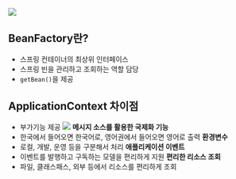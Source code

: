 ![](https://i.imgur.com/FByQbGb.png)
## BeanFactory란?
- 스프링 컨테이너의 최상위 인터페이스
- 스프링 빈을 관리하고 조회하는 역할 담당
- `getBean()`을 제공
## ApplicationContext 차이점
- 부가기능 제공
![](https://i.imgur.com/1AlkPgd.png)
**메시지 소스를 활용한 국제화 기능**
- 한국에서 들어오면 한국어로, 영어권에서 들어오면 영어로 출력
**환경변수**
- 로컬, 개발, 운영 등을 구분해서 처리
**애플리케이션 이벤트**
- 이벤트를 발행하고 구독하는 모델을 편리하게 지원
**편리한 리소스 조회**
- 파일, 클래스패스, 외부 등에서 리소스를 편리하게 조회